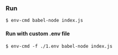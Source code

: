 ### Run
    $ env-cmd babel-node index.js
    
#### Run with custom .env file

    $ env-cmd -f ./1.env babel-node index.js
